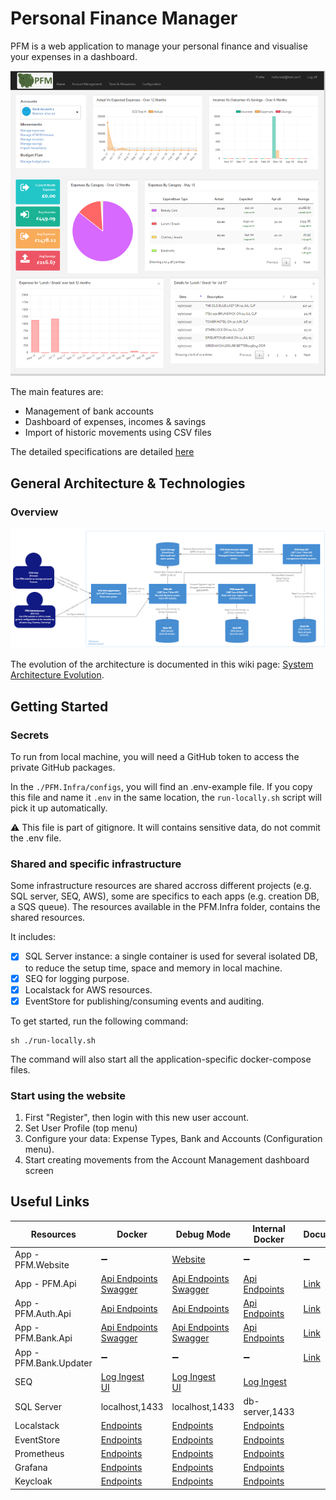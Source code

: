 # Personal Finance Manager

PFM is a web application to manage your personal finance and visualise your expenses in a dashboard.

![PFM.png](./Documentation/Pictures/PFM.png)

The main features are: 
* Management of bank accounts
* Dashboard of expenses, incomes & savings
* Import of historic movements using CSV files

The detailed specifications are detailed [here](https://github.com/JM89/personalfinancemanager/wiki/Functional-Requirements)

## General Architecture & Technologies

### Overview

![Architecture-C4-Container.png](/Documentation/Pictures/Architecture/Architecture-C4-Container.png)

The evolution of the architecture is documented in this wiki page: [System Architecture Evolution](https://github.com/JM89/personalfinancemanager/wiki/System-Architecture-Evolution). 

## Getting Started

### Secrets

To run from local machine, you will need a GitHub token to access the private GitHub packages. 

In the `./PFM.Infra/configs`, you will find an .env-example file. If you copy this file and name it `.env` in the same location, the `run-locally.sh` script will pick it up automatically. 

:warning: This file is part of gitignore. It will contains sensitive data, do not commit the .env file. 

### Shared and specific infrastructure

Some infrastructure resources are shared accross different projects (e.g. SQL server, SEQ, AWS), some are specifics to each apps (e.g. creation DB, a SQS queue). The resources available in the PFM.Infra folder, contains the shared resources. 

It includes:
- [x] SQL Server instance: a single container is used for several isolated DB, to reduce the setup time, space and memory in local machine. 
- [x] SEQ for logging purpose.
- [x] Localstack for AWS resources.
- [x] EventStore for publishing/consuming events and auditing.

To get started, run the following command:

```shell
sh ./run-locally.sh
```

The command will also start all the application-specific docker-compose files.

### Start using the website

1. First "Register", then login with this new user account. 
2. Set User Profile (top menu) 
3. Configure your data: Expense Types, Bank and Accounts (Configuration menu). 
4. Start creating movements from the Account Management dashboard screen

## Useful Links

|Resources|Docker|Debug Mode|Internal Docker|Documentation|
|---|---|---|---|---|
|App - PFM.Website|:heavy_minus_sign:|[Website](http://localhost:54401)|:heavy_minus_sign:|:heavy_minus_sign:|
|App - PFM.Api|[Api Endpoints](https://localhost:4431/api)<br/>[Swagger](https://localhost:4431/swagger/index.html)|[Api Endpoints](https://localhost:7098/api)<br/>[Swagger](https://localhost:7098/swagger/index.html)|[Api Endpoints](https://pfm-api:4431/api)|[Link](./PFM.Api/README.md)|
|App - PFM.Auth.Api|[Api Endpoints](http://localhost:5000)|[Api Endpoints](http://localhost:4000)|[Api Endpoints](http://pfm-auth-api:5000)|[Link](./PFM.Auth.Api/README.md)||
|App - PFM.Bank.Api|[Api Endpoints](https://localhost:7099/api)<br/>[Swagger](https://localhost:7099/swagger/index.html)|[Api Endpoints](https://localhost:50001/api)<br/>[Swagger](http://localhost:50001/swagger/index.html)|[Api Endpoints](http://pfm-bank-api:50001/api)|[Link](./PFM.Bank.Api/README.md)|
|App - PFM.Bank.Updater|:heavy_minus_sign:|:heavy_minus_sign:|:heavy_minus_sign:|[Link](./PFM.Bank.Updater/README.md)|
|SEQ|[Log Ingest](http://localhost:5341)<br/>[UI](http://localhost:80)|[Log Ingest](http://localhost:5341)<br/>[UI](http://localhost:80)|[Log Ingest](http://seq:5341)||
|SQL Server|localhost,1433|localhost,1433|db-server,1433||
|Localstack|[Endpoints](http://localhost:4566)|[Endpoints](http://localhost:4566)|[Endpoints](http://localstack:4566)||
|EventStore|[Endpoints](http://localhost:2113)|[Endpoints](http://localhost:2113/)|[Endpoints](http://eventstore:2113)||
|Prometheus|[Endpoints](http://localhost:9090)|[Endpoints](http://localhost:9090)|[Endpoints](http://prometheus:9090)|
|Grafana|[Endpoints](http://localhost:3000)|[Endpoints](http://localhost:3000)|[Endpoints](http://grafana:3000)|
|Keycloak|[Endpoints](http://localhost:8080)|[Endpoints](http://localhost:8080)|[Endpoints](http://keycloak:8080)|